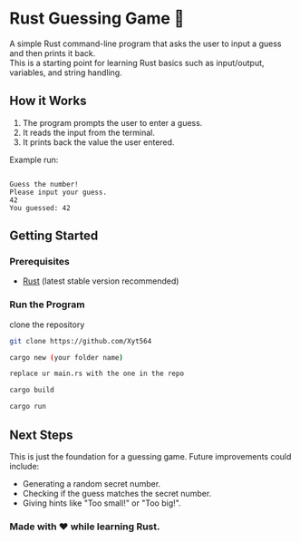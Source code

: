 # Rust Guessing Game 🎲

A simple Rust command-line program that asks the user to input a guess and then prints it back.  
This is a starting point for learning Rust basics such as input/output, variables, and string handling.

## How it Works
1. The program prompts the user to enter a guess.
2. It reads the input from the terminal.
3. It prints back the value the user entered.

Example run:
```

Guess the number!
Please input your guess.
42
You guessed: 42

````

## Getting Started

### Prerequisites
- [Rust](https://www.rust-lang.org/tools/install) (latest stable version recommended)

### Run the Program

clone the repository

```bash
git clone https://github.com/Xyt564
````

```bash
cargo new (your folder name)
````

```bash
replace ur main.rs with the one in the repo
````

```bash
cargo build
````


```bash
cargo run
````

## Next Steps

This is just the foundation for a guessing game.
Future improvements could include:

* Generating a random secret number.
* Checking if the guess matches the secret number.
* Giving hints like "Too small!" or "Too big!".



### Made with ❤️ while learning Rust.
